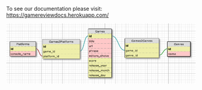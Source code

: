 To see our documentation please visit: https://gamereviewdocs.herokuapp.com/

![schema design](https://github.com/ConsoleGameApi/GameReviewAPI/blob/dev/GamesReviewAPI_Schema.png)

